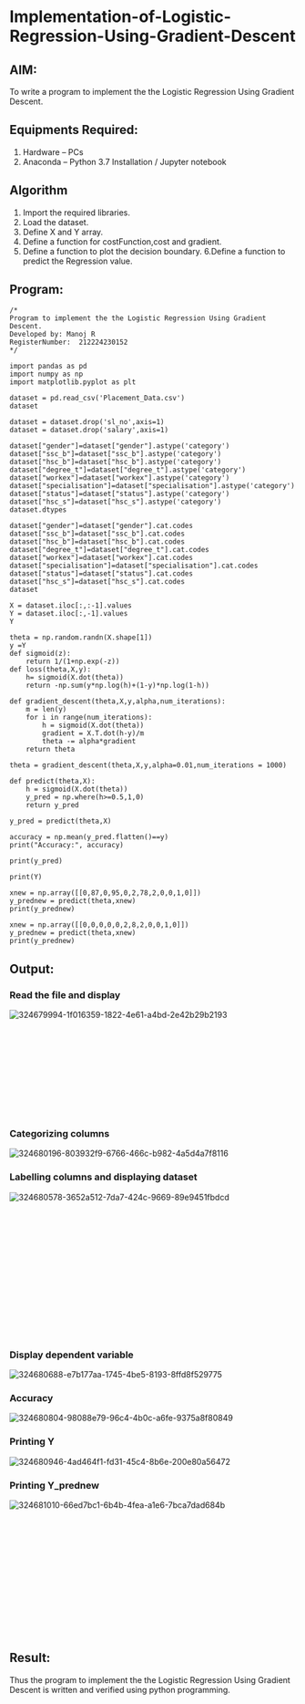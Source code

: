 # Implementation-of-Logistic-Regression-Using-Gradient-Descent

## AIM:
To write a program to implement the the Logistic Regression Using Gradient Descent.

## Equipments Required:
1. Hardware – PCs
2. Anaconda – Python 3.7 Installation / Jupyter notebook

## Algorithm
1. Import the required libraries.
2. Load the dataset.
3. Define X and Y array.
4. Define a function for costFunction,cost and gradient.
5. Define a function to plot the decision boundary. 6.Define a function to predict the 
   Regression value.

## Program:
```
/*
Program to implement the the Logistic Regression Using Gradient Descent.
Developed by: Manoj R
RegisterNumber:  212224230152
*/
```
```PY
import pandas as pd
import numpy as np
import matplotlib.pyplot as plt

dataset = pd.read_csv('Placement_Data.csv')
dataset

dataset = dataset.drop('sl_no',axis=1)
dataset = dataset.drop('salary',axis=1)

dataset["gender"]=dataset["gender"].astype('category')
dataset["ssc_b"]=dataset["ssc_b"].astype('category')
dataset["hsc_b"]=dataset["hsc_b"].astype('category')
dataset["degree_t"]=dataset["degree_t"].astype('category')
dataset["workex"]=dataset["workex"].astype('category')
dataset["specialisation"]=dataset["specialisation"].astype('category')
dataset["status"]=dataset["status"].astype('category')
dataset["hsc_s"]=dataset["hsc_s"].astype('category')
dataset.dtypes

dataset["gender"]=dataset["gender"].cat.codes
dataset["ssc_b"]=dataset["ssc_b"].cat.codes
dataset["hsc_b"]=dataset["hsc_b"].cat.codes
dataset["degree_t"]=dataset["degree_t"].cat.codes
dataset["workex"]=dataset["workex"].cat.codes
dataset["specialisation"]=dataset["specialisation"].cat.codes
dataset["status"]=dataset["status"].cat.codes
dataset["hsc_s"]=dataset["hsc_s"].cat.codes
dataset

X = dataset.iloc[:,:-1].values
Y = dataset.iloc[:,-1].values
Y

theta = np.random.randn(X.shape[1])
y =Y
def sigmoid(z):
    return 1/(1+np.exp(-z))
def loss(theta,X,y):
    h= sigmoid(X.dot(theta))
    return -np.sum(y*np.log(h)+(1-y)*np.log(1-h))

def gradient_descent(theta,X,y,alpha,num_iterations):
    m = len(y)
    for i in range(num_iterations):
        h = sigmoid(X.dot(theta))
        gradient = X.T.dot(h-y)/m
        theta -= alpha*gradient
    return theta

theta = gradient_descent(theta,X,y,alpha=0.01,num_iterations = 1000)

def predict(theta,X):
    h = sigmoid(X.dot(theta))
    y_pred = np.where(h>=0.5,1,0)
    return y_pred

y_pred = predict(theta,X)

accuracy = np.mean(y_pred.flatten()==y)
print("Accuracy:", accuracy)

print(y_pred)

print(Y)

xnew = np.array([[0,87,0,95,0,2,78,2,0,0,1,0]])
y_prednew = predict(theta,xnew)
print(y_prednew)

xnew = np.array([[0,0,0,0,0,2,8,2,0,0,1,0]])
y_prednew = predict(theta,xnew)
print(y_prednew)
```

## Output:

### Read the file and display

![324679994-1f016359-1822-4e61-a4bd-2e42b29b2193](https://github.com/gauthamkrishna7/-Implementation-of-Logistic-Regression-Using-Gradient-Descent/assets/141175025/8460f007-dd72-418a-a1a4-89e7c352c482)

<br>
<br>
<br>
<br>
<br>
<br>
<br>
<br>
<br>



### Categorizing columns
![324680196-803932f9-6766-466c-b982-4a5d4a7f8116](https://github.com/gauthamkrishna7/-Implementation-of-Logistic-Regression-Using-Gradient-Descent/assets/141175025/c3b56cef-53f7-4542-b0cc-1bb02844df55)


### Labelling columns and displaying dataset
![324680578-3652a512-7da7-424c-9669-89e9451fbdcd](https://github.com/gauthamkrishna7/-Implementation-of-Logistic-Regression-Using-Gradient-Descent/assets/141175025/e0c05953-83f6-49f7-96b9-95a4a128e9ea)

<br>
<br>
<br>
<br>
<br>
<br>
<br>
<br>
<br>
<br>
<br>
<br>
<br>


### Display dependent variable
![324680688-e7b177aa-1745-4be5-8193-8ffd8f529775](https://github.com/gauthamkrishna7/-Implementation-of-Logistic-Regression-Using-Gradient-Descent/assets/141175025/2b65a530-46a7-4bdb-b0c5-6c2bec37fe19)

### Accuracy
![324680804-98088e79-96c4-4b0c-a6fe-9375a8f80849](https://github.com/gauthamkrishna7/-Implementation-of-Logistic-Regression-Using-Gradient-Descent/assets/141175025/a05d9cb7-87e2-4d7b-a2fd-360516088c97)


### Printing Y
![324680946-4ad464f1-fd31-45c4-8b6e-200e80a56472](https://github.com/gauthamkrishna7/-Implementation-of-Logistic-Regression-Using-Gradient-Descent/assets/141175025/d31f65bb-d26a-4dfd-894a-faed352f8474)


### Printing Y_prednew
![324681010-66ed7bc1-6b4b-4fea-a1e6-7bca7dad684b](https://github.com/gauthamkrishna7/-Implementation-of-Logistic-Regression-Using-Gradient-Descent/assets/141175025/b60bae34-0499-40b2-9318-cc634ed75dc3)

<br>
<br>
<br>
<br>
<br>
<br>
<br>
<br>
<br>
<br>
<br>
<br>




## Result:
Thus the program to implement the the Logistic Regression Using Gradient Descent is written and verified using python programming.

